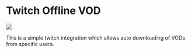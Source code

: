 # Twitch Offline VOD

<!-- The codebuild badge -->
![](https://codebuild.eu-west-1.amazonaws.com/badges?uuid=eyJlbmNyeXB0ZWREYXRhIjoiMnRPYzVNQWlnVEY3NFNYckZFK0t6UmlIL1grWTZ0dnhxN3lZbTNDZkltZUVBQms2RkY2ajJNT0xnRlVEREpubmRBcTFOaVpMUG13SUU2TE9qd091Sy8wPSIsIml2UGFyYW1ldGVyU3BlYyI6ImVIVlVHVkV0OXh5Z3FtZkwiLCJtYXRlcmlhbFNldFNlcmlhbCI6MX0%3D&branch=master)

This is a simple twitch integration which allows auto downloading of VODs from specific users.
